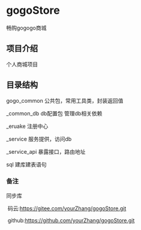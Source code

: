 # gogoStore
畅购gogogo商城

## 项目介绍

个人商城项目

## 目录结构

gogo_common	公共包，常用工具类，封装返回值

_common_db	db配置包 管理db相关依赖

_eruake	注册中心

_service	服务提供，访问db

_service_api	暴露接口，路由地址

sql	建库建表语句



### 备注

同步库

​	码云:https://gitee.com/yourZhang/gogoStore.git

​	github:https://github.com/yourZhang/gogoStore.git

